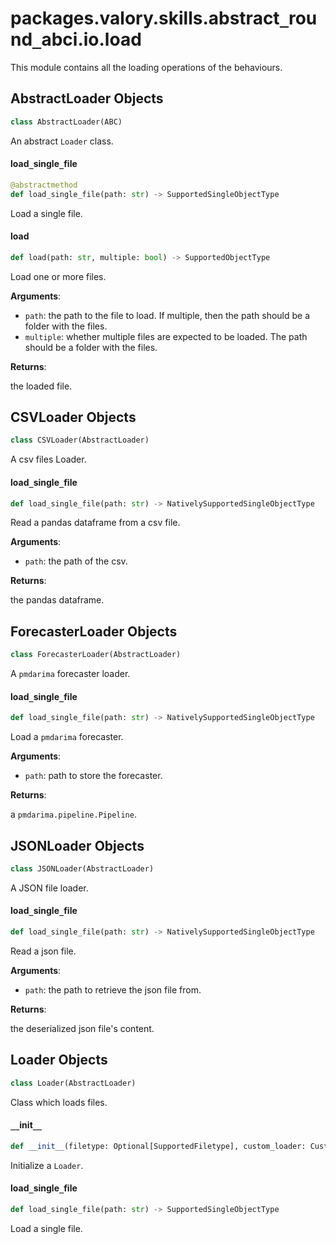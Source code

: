 <a id="packages.valory.skills.abstract_round_abci.io.load"></a>

# packages.valory.skills.abstract`_`round`_`abci.io.load

This module contains all the loading operations of the behaviours.

<a id="packages.valory.skills.abstract_round_abci.io.load.AbstractLoader"></a>

## AbstractLoader Objects

```python
class AbstractLoader(ABC)
```

An abstract `Loader` class.

<a id="packages.valory.skills.abstract_round_abci.io.load.AbstractLoader.load_single_file"></a>

#### load`_`single`_`file

```python
@abstractmethod
def load_single_file(path: str) -> SupportedSingleObjectType
```

Load a single file.

<a id="packages.valory.skills.abstract_round_abci.io.load.AbstractLoader.load"></a>

#### load

```python
def load(path: str, multiple: bool) -> SupportedObjectType
```

Load one or more files.

**Arguments**:

- `path`: the path to the file to load. If multiple, then the path should be a folder with the files.
- `multiple`: whether multiple files are expected to be loaded. The path should be a folder with the files.

**Returns**:

the loaded file.

<a id="packages.valory.skills.abstract_round_abci.io.load.CSVLoader"></a>

## CSVLoader Objects

```python
class CSVLoader(AbstractLoader)
```

A csv files Loader.

<a id="packages.valory.skills.abstract_round_abci.io.load.CSVLoader.load_single_file"></a>

#### load`_`single`_`file

```python
def load_single_file(path: str) -> NativelySupportedSingleObjectType
```

Read a pandas dataframe from a csv file.

**Arguments**:

- `path`: the path of the csv.

**Returns**:

the pandas dataframe.

<a id="packages.valory.skills.abstract_round_abci.io.load.ForecasterLoader"></a>

## ForecasterLoader Objects

```python
class ForecasterLoader(AbstractLoader)
```

A `pmdarima` forecaster loader.

<a id="packages.valory.skills.abstract_round_abci.io.load.ForecasterLoader.load_single_file"></a>

#### load`_`single`_`file

```python
def load_single_file(path: str) -> NativelySupportedSingleObjectType
```

Load a `pmdarima` forecaster.

**Arguments**:

- `path`: path to store the forecaster.

**Returns**:

a `pmdarima.pipeline.Pipeline`.

<a id="packages.valory.skills.abstract_round_abci.io.load.JSONLoader"></a>

## JSONLoader Objects

```python
class JSONLoader(AbstractLoader)
```

A JSON file loader.

<a id="packages.valory.skills.abstract_round_abci.io.load.JSONLoader.load_single_file"></a>

#### load`_`single`_`file

```python
def load_single_file(path: str) -> NativelySupportedSingleObjectType
```

Read a json file.

**Arguments**:

- `path`: the path to retrieve the json file from.

**Returns**:

the deserialized json file's content.

<a id="packages.valory.skills.abstract_round_abci.io.load.Loader"></a>

## Loader Objects

```python
class Loader(AbstractLoader)
```

Class which loads files.

<a id="packages.valory.skills.abstract_round_abci.io.load.Loader.__init__"></a>

#### `__`init`__`

```python
def __init__(filetype: Optional[SupportedFiletype], custom_loader: CustomLoaderType)
```

Initialize a `Loader`.

<a id="packages.valory.skills.abstract_round_abci.io.load.Loader.load_single_file"></a>

#### load`_`single`_`file

```python
def load_single_file(path: str) -> SupportedSingleObjectType
```

Load a single file.

